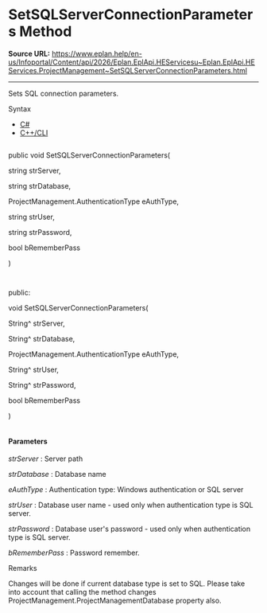 # SetSQLServerConnectionParameters Method

**Source URL:** https://www.eplan.help/en-us/Infoportal/Content/api/2026/Eplan.EplApi.HEServicesu~Eplan.EplApi.HEServices.ProjectManagement~SetSQLServerConnectionParameters.html

---

Sets SQL connection parameters.

Syntax

- [C#](#i-syntax-CS)
- [C++/CLI](#i-syntax-CPP2005)

```
```
public void SetSQLServerConnectionParameters( 

   string strServer,

   string strDatabase,

   ProjectManagement.AuthenticationType eAuthType,

   string strUser,

   string strPassword,

   bool bRememberPass

)
```
```

```
```
public:

void SetSQLServerConnectionParameters( 

   String^ strServer,

   String^ strDatabase,

   ProjectManagement.AuthenticationType eAuthType,

   String^ strUser,

   String^ strPassword,

   bool bRememberPass

)
```
```

#### Parameters

*strServer*
:   Server path

*strDatabase*
:   Database name

*eAuthType*
:   Authentication type: Windows authentication or SQL server

*strUser*
:   Database user name - used only when authentication type is SQL server.

*strPassword*
:   Database user's password - used only when authentication type is SQL server.

*bRememberPass*
:   Password remember.

Remarks

Changes will be done if current database type is set to SQL. Please take into account that calling the method changes ProjectManagement.ProjectManagementDatabase property also.
